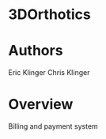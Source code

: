 3DOrthotics
===========

Authors
=======

Eric Klinger
Chris Klinger

Overview
========

Billing and payment system


